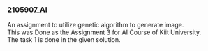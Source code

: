 ### 2105907_AI
An assignment to utilize genetic algorithm to generate image.
<br>
This was Done as the Assignment 3 for AI Course of Kiit University.
<br>
The task 1 is done in the given solution.
